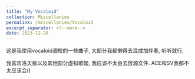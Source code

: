 ```yaml
---
title: "My Vocaloid"
collection: Miscellanies
permalink: /miscellanies/Vocaloid
excerpt_separator: <!--more-->
date: 2023-12-20
---
```

这是我使用vocaloid调校的一些曲子, 大部分我都懒得去混或加伴奏, 听听就行. 
<!--more-->

我喜欢洛天依以及其他部分虚拟歌姬, 我应该不太会去放源文件. ACE和SV我都不太应该会()
